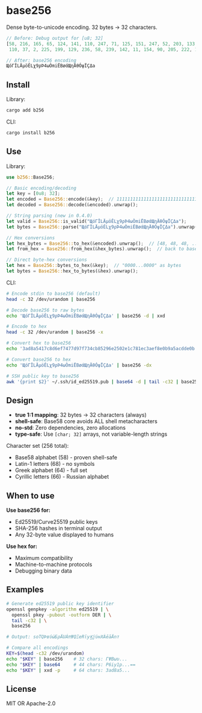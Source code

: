 # base256

Dense byte-to-unicode encoding. 32 bytes → 32 characters.

```rust
// Before: Debug output for [u8; 32]
[58, 216, 165, 65, 124, 141, 110, 247, 71, 125, 151, 247, 52, 203, 133, 41,
 110, 37, 2, 225, 199, 129, 236, 58, 239, 142, 11, 154, 90, 205, 222, 11]

// After: base256 encoding
ЩóΓÎLÄμöÊLχ9ρÞ4ωÒmiЁBøάЩηÄθÓψÏÇΔa
```

## Install

Library:
```bash
cargo add b256
```

CLI:
```bash
cargo install b256
```

## Use

Library:
```rust
use b256::Base256;

// Basic encoding/decoding
let key = [0u8; 32];
let encoded = Base256::encode(&key);  // 111111111111111111111111111111111
let decoded = Base256::decode(&encoded).unwrap();

// String parsing (new in 0.4.0)
let valid = Base256::is_valid("ЩóΓÎLÄμöÊLχ9ρÞ4ωÒmiЁBøάЩηÄθÓψÏÇΔa");
let bytes = Base256::parse("ЩóΓÎLÄμöÊLχ9ρÞ4ωÒmiЁBøάЩηÄθÓψÏÇΔa").unwrap();

// Hex conversions
let hex_bytes = Base256::to_hex(&encoded).unwrap();  // [48, 48, 48, ...] (64 bytes)
let from_hex = Base256::from_hex(&hex_bytes).unwrap();  // back to base256

// Direct byte-hex conversions
let hex = Base256::bytes_to_hex(&key);  // "0000...0000" as bytes
let bytes = Base256::hex_to_bytes(&hex).unwrap();
```

CLI:
```bash
# Encode stdin to base256 (default)
head -c 32 /dev/urandom | base256

# Decode base256 to raw bytes
echo 'ЩóΓÎLÄμöÊLχ9ρÞ4ωÒmiЁBøάЩηÄθÓψÏÇΔa' | base256 -d | xxd

# Encode to hex
head -c 32 /dev/urandom | base256 -x

# Convert hex to base256
echo '3ad8a5417c8d6ef7477d97f734cb85296e2502e1c781ec3aef8e0b9a5acdde0b' | base256 -X

# Convert base256 to hex
echo 'ЩóΓÎLÄμöÊLχ9ρÞ4ωÒmiЁBøάЩηÄθÓψÏÇΔa' | base256 -dx

# SSH public key to base256
awk '{print $2}' ~/.ssh/id_ed25519.pub | base64 -d | tail -c32 | base256
```

## Design

- **true 1:1 mapping**: 32 bytes → 32 characters (always)
- **shell-safe**: Base58 core avoids ALL shell metacharacters
- **no-std**: Zero dependencies, zero allocations
- **type-safe**: Use `[char; 32]` arrays, not variable-length strings

Character set (256 total):
- Base58 alphabet (58) - proven shell-safe
- Latin-1 letters (68) - no symbols
- Greek alphabet (64) - full set
- Cyrillic letters (66) - Russian alphabet

## When to use

**Use base256 for:**
- Ed25519/Curve25519 public keys
- SHA-256 hashes in terminal output
- Any 32-byte value displayed to humans

**Use hex for:**
- Maximum compatibility
- Machine-to-machine protocols
- Debugging binary data

## Examples

```bash
# Generate ed25519 public key identifier
openssl genpkey -algorithm ed25519 | \
  openssl pkey -pubout -outform DER | \
  tail -c32 | \
  base256

# Output: sοΤQÞвύώБρÄUÁπΨQΞeRϊyϏjϋнХÀēāÄnт

# Compare all encodings
KEY=$(head -c32 /dev/urandom)
echo "$KEY" | base256    # 32 chars: ΓΨΒωυ...
echo "$KEY" | base64     # 44 chars: P6iy1p...==
echo "$KEY" | xxd -p     # 64 chars: 3ad8a5...
```

## License

MIT OR Apache-2.0
